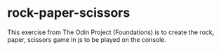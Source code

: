 # rock-paper-scissors
This exercise from The Odin Project (Foundations) is to create the rock, paper, scissors game in js to be played on the console. 